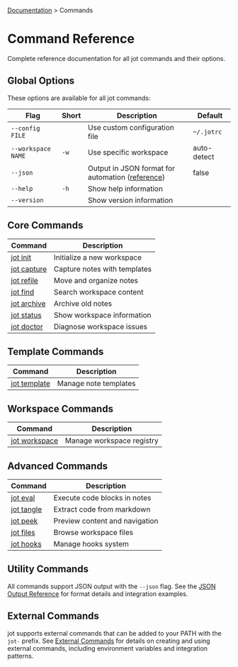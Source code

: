 [Documentation](../README.md) > Commands

# Command Reference

Complete reference documentation for all jot commands and their options.

## Global Options

These options are available for all jot commands:

| Flag | Short | Description | Default |
|------|-------|-------------|---------|
| `--config FILE` | | Use custom configuration file | `~/.jotrc` |
| `--workspace NAME` | `-w` | Use specific workspace | auto-detect |
| `--json` | | Output in JSON format for automation ([reference](../reference/json-output.md)) | false |
| `--help` | `-h` | Show help information | |
| `--version` | | Show version information | |

## Core Commands

| Command | Description |
|---------|-------------|
| [jot init](jot-init.md) | Initialize a new workspace |
| [jot capture](jot-capture.md) | Capture notes with templates |
| [jot refile](jot-refile.md) | Move and organize notes |
| [jot find](jot-find.md) | Search workspace content |
| [jot archive](jot-archive.md) | Archive old notes |
| [jot status](jot-status.md) | Show workspace information |
| [jot doctor](jot-doctor.md) | Diagnose workspace issues |

## Template Commands

| Command | Description |
|---------|-------------|
| [jot template](jot-template.md) | Manage note templates |

## Workspace Commands

| Command | Description |
|---------|-------------|
| [jot workspace](jot-workspace.md) | Manage workspace registry |

## Advanced Commands

| Command | Description |
|---------|-------------|
| [jot eval](jot-eval.md) | Execute code blocks in notes |
| [jot tangle](jot-tangle.md) | Extract code from markdown |
| [jot peek](jot-peek.md) | Preview content and navigation |
| [jot files](jot-files.md) | Browse workspace files |
| [jot hooks](jot-hooks.md) | Manage hooks system |

## Utility Commands

All commands support JSON output with the `--json` flag. See the [JSON Output Reference](../reference/json-output.md) for format details and integration examples.

## External Commands

jot supports external commands that can be added to your PATH with the `jot-` prefix. See [External Commands](jot-external.md) for details on creating and using external commands, including environment variables and integration patterns.
